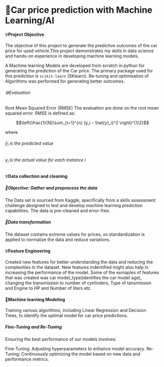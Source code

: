 # 🤖Car price prediction with Machine Learning/AI
#### 💡Project Objective
The objective of this project to generate the predictive outcomes of the car price for used vehicle.This project demonstrates my skills in data science and hands-on experience in developing machine learning models.

A Machine learning Models are developed from scratch in python for generating the prediction of the Car price. The primary package used for this prediction is `scikit-learn` (SKlearn). Re-tuning and optimisation of Algorithms was performed for generating better outcomes.
###### ⚙️Evaluation 
Root Mean Squared Error (RMSE)
The evaluation are done on the root mean squared error. RMSE is defined as:
 
$$\left(\frac{1}{N}\sum_{i=1}^{n} (y_i - \hat{y}_i)^2 \right)^{1/2}$$

where
###### $\hat{y}_i$ is the predicted value
###### $y_i$ is the actual value for each instance $i$

#### 💡Data collection and cleaning
##### 🔦Objective: Gather and preprocess the data
The Data set is sourced from Kaggle, specifically from a skills assessment challenge designed to test and develop machine learning prediction capabilities. The data is pre-cleaned and error-free.

##### 🔦Data transformation
The dataset contains extreme values for prices, so standardization is applied to normalize the data and reduce variations.

#### 💡Feature Engineering
Created new features for better understanding the data and reducing the complexities in the dataset. New features indentified might also help in increasing the performance of the model. Some of the exmaples of features that was created was car model_type(identifies the car model age), changing the transmission to number of cynlinders, Type of tansmission and Engine to HP and Number of liters etc.

#### 🤖Machine learning Modeling
Training various algorithms, including Linear Regression and Decision Trees, to identify the optimal model for car price predictions.
##### Fine-Tuning and Re-Tuning
Ensuring the best performance of our models involves:

Fine-Tuning: Adjusting hyperparameters to enhance model accuracy.
Re-Tuning: Continuously optimizing the model based on new data and performance metrics.
